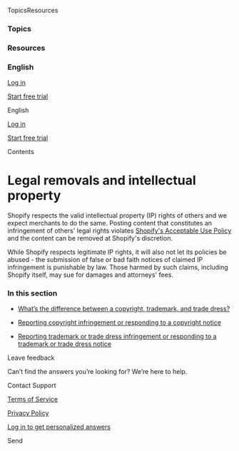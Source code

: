 [](https://help.shopify.com/en)

TopicsResources

### Topics

### Resources

### English

[Log in](https://help.shopify.com/en/user/login)

[Start free trial](https://accounts.shopify.com/store-create?language=en&locale=en&itcat=help-center&itterm=en-help-p-nav&signup_page=https://help.shopify.com/en/manual/compliance/intellectual-property/index)

English

[Log in](https://help.shopify.com/en/user/login)

[Start free trial](https://accounts.shopify.com/store-create?language=en&locale=en&itcat=help-center&itterm=en-help-p-nav&signup_page=https://help.shopify.com/en/manual/compliance/intellectual-property/index)

Contents

Legal removals and intellectual property
========================================

Shopify respects the valid intellectual property (IP) rights of others and we expect merchants to do the same. Posting content that constitutes an infringement of others' legal rights violates [Shopify's Acceptable Use Policy](https://www.shopify.com/legal/aup) and the content can be removed at Shopify's discretion.

While Shopify respects legitimate IP rights, it will also not let its policies be abused - the submission of false or bad faith notices of claimed IP infringement is punishable by law. Those harmed by such claims, including Shopify itself, may sue for damages and attorneys' fees.

### In this section

* [What’s the difference between a copyright, trademark, and trade dress?](https://help.shopify.com/en/manual/compliance/intellectual-property/understanding-terms)
    
* [Reporting copyright infringement or responding to a copyright notice](https://help.shopify.com/en/manual/compliance/intellectual-property/copyright-policy)
    
* [Reporting trademark or trade dress infringement or responding to a trademark or trade dress notice](https://help.shopify.com/en/manual/compliance/intellectual-property/trademark-trade-dress-policy)
    

Leave feedback

Can’t find the answers you’re looking for? We’re here to help.

Contact Support

[Terms of Service](https://www.shopify.com/legal/terms)

[Privacy Policy](https://www.shopify.com/legal/privacy)

[Log in to get personalized answers](https://help.shopify.com/en/user/login?returnTo=/en/shop-select)

Send
